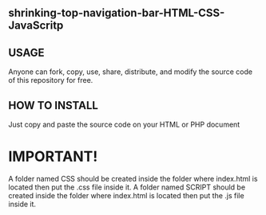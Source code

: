 ## shrinking-top-navigation-bar-HTML-CSS-JavaScritp

## USAGE
Anyone can fork, copy, use, share, distribute, and modify the source code of this repository for free.

## HOW TO INSTALL
Just copy and paste the source code on your HTML or PHP document

# IMPORTANT!
A folder named CSS should be created inside the folder where index.html is located then put the .css file inside it.
A folder named SCRIPT should be created inside the folder where index.html is located then put the .js file inside it.
